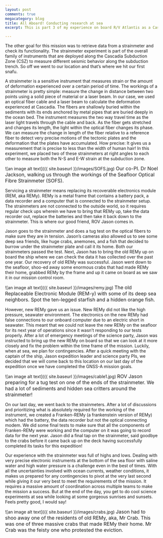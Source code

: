 ```yaml
---
layout: post
comments: true
megacategory: blog
title: All Aboard! Conducting research at sea
excerpt: This is part 3 of my experience on board R/V Atlantis as a Cascadia Trench Apply-to-Sail participant

---
```


The other goal for this mission was to retrieve data from a strainmeter and check its functionality. The strainmeter experiment is part of the overall family of instruments that are deployed along the Cascadia Subduction Zone (CSZ) to measure different seismic behavior along the subduction trench. So off we went to our location and that’s where we hit our first snafu. 

A strainmeter is a sensitive instrument that measures strain or the amount of deformation experienced over a certain period of time. The workings of a strainmeter is pretty simple: measure the change in distance between two points using a solid piece of material or a laser beam. In our case, we used an optical fiber cable and a laser beam to calculate the deformation experienced at Cascadia. The fibers are shallowly buried within the sediments with its ends anchored by metal pipes that are buried deeply in the ocean bed. The instrument measures the two way travel time as the laser light travels through the cable and back. As the fiber gets stretched and changes its length, the light within the optical fiber changes its phase. We can measure the change in length of the fiber relative to a reference fiber to detect very precise motions of the tectonic plates and the deformation that the plates have accumulated. How precise: It gives us a measurement that is precise to less than the width of human hair! In this experiment, we placed two of these strainmeters at right angles to each other to measure both the N-S and E-W strain at the subduction zone. 

![an image alt text]({{ site.baseurl }}/images/SOFS.jpg)
<span style="font-size:16px;"> Our co-PI. Dr Noel Jackson, walking us through the workings of the Seafloor Optical Fibre Strainmeter (SOFS). </span>

Servicing a strainmeter means replacing its recoverable electronics module (REM, aka REMy). REMy is a metal frame that contains a battery pack, a data recorder and a computer that is connected to the strainmeter setup. The strainmeters are not connected to the outside world, so it requires regular check ups wherein we have to bring that REMy up, take the data recorder out, replace the batteries and then take it back down to the strainmeter. This is where our good friend, ROV Jason comes in. 

Jason goes to the strainmeter and does a tug test on the optical fibers to make sure they are in tension. Jason’s cameras also allowed us to see some deep sea friends, like huge crabs, anemones, and a fish that decided to burrow under the strainmeter plate and call it its home. Both our strainmeters passed the test. Next, Jason has to bring the old REMy up on board the ship where we can check the data it has collected over the past one year. Our recovery of old REMy was successful. Jason went down to the seafloor, shoo-ed away some enormous crabs that had made REMy their home, grabbed REMy by the frame and up it came on board as we saw it in our mission control room. 

![an image alt text]({{ site.baseurl }}/images/remy.jpg)
<span style="font-size:16px;"> The old Replaceable Electronic Module (REM-y) with some of its deep sea neighbors. Spot the ten-legged starfish and a hidden orange fish. </span>

However, new REMy gave us an issue. New REMy did not like the high pressure, seawater environment. The electronics on the new REMy had false connections to our onboard computer due to an electric short in seawater. This meant that we could not leave the new REMy on the seafloor for its next year of operations since it wasn’t responding to our tests properly. After a lot of emergency meetings of the science party, Jason was instructed to bring up the new REMy on board so that we can look at it more closely and fix the problem within the time frame of the mission. Luckily, when at sea, we plan for contingencies. After a quick meeting with the captain of the ship, Jason expedition leader and science party PIs, we decided that we will come back to this location on our last day of the expedition once we have completed the GNSS-A mission goals. 

![an image alt text]({{ site.baseurl }}/images/cable1.jpg)
<span style="font-size:16px;"> ROV Jason preparing for a tug test on one of the ends of the strainmeter. We had a lot of sediments and hidden sea critters around the strainmeter!</span>

On our last day, we went back to the strainmeters. After a lot of discussions and prioritizing what is absolutely required for the working of the instrument, we created a Franken-REMy (a frankenstein version of REMy) which had the battery, the data recorder but not the optical connecting modem. We did some final tests to make sure that all the components of Franken-REMy were working and the computer on it was going to record data for the next year. Jason did a final tap on the strainmeter, said goodbye to the crabs before it came back up on the deck having successfully completed its tasks for this expedition!

Our experience with the strainmeter was full of highs and lows. Dealing with very precise electronic instruments at the bottom of the sea floor with saline water and high water pressure is a challenge even in the best of times. With all the uncertainties involved with ocean currents, weather conditions, it makes us prepared for any contingencies to pivot at the very last second while giving it our very best to meet the requirements of the mission. It requires a massive amount of coordination across multiple teams to make the mission a success. But at the end of the day, you get to do cool science experiments at sea while looking at some gorgeous sunrises and sunsets. Feels pretty good, I would say!

![an image alt text]({{ site.baseurl }}/images/crabs.jpg)
<span style="font-size:16px;"> Jason had to shoo away one of the residents of old REMy, aka, Mr Crab. This was one of three massive crabs that made REMy their home. Mr Crab was the feisty one who protested the eviction.  </span>
